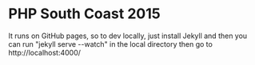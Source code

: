 PHP South Coast 2015
====================

It runs on GitHub pages, so to dev locally, just install Jekyll and then you can run "jekyll serve --watch" in the local directory then go to http://localhost:4000/
